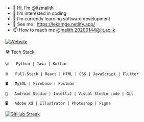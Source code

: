 - 👋 Hi, I’m @itzmalith
- 👀 I’m interested in coding
- 🌱 I’m currently learning software development
- 💞️ See me :  https://lekamge.netlify.app/ 
- 📫 How to reach me @malith.20200144@iit.ac.lk

[![Website](https://img.shields.io/website?label=codeSTACKr.com&style=for-the-badge&url=https%3A%2F%2Fcodestackr.com)]([https://lekamge.netlify.app/](https://lekamge.netlify.app/))
<!---
itzmalith/itzmalith is a ✨ special ✨ repository because its `README.md` (this file) appears on your GitHub profi
le.
You can click the Preview link to take a look at your changes.
--->
🛠 Tech Stack

    💻   Python | Java | Kotlin 
    
    🌐   Full-Stack | React | HTML | CSS | JavaScript | Flutter
    
    🛢   MySQL | Firebase | Postman
    
    🔧   Android Studio | IntelliJ | Visual Studio code | Git
    
    🖥   Adobe Xd | Illustrator | Photoshop | Figma


[![GitHub Streak](https://streak-stats.demolab.com/?user=itzmalith)](https://git.io/streak-stats)
